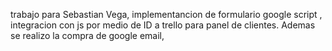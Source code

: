 trabajo para Sebastian Vega, implementancion de formulario google script , integracion con js por medio de ID a trello para panel de clientes. 
Ademas se realizo la compra de google email, 
